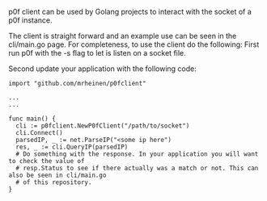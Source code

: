 p0f client can be used by Golang projects to interact with the socket of a p0f instance.

The client is straight forward and an example use can be seen in the cli/main.go page. 
For completeness, to use the client do the following:
First run p0f with the -s flag to let is listen on a socket file.

Second update your application with the following code:
```
import "github.com/mrheinen/p0fclient"

...
...

func main() {
  cli := p0fclient.NewP0fClient("/path/to/socket")
  cli.Connect()
  parsedIP, _ := net.ParseIP("<some ip here")
  res, _ := cli.QueryIP(parsedIP)
  # Do something with the response. In your application you will want to check the value of
  # resp.Status to see if there actually was a match or not. This can also be seen in cli/main.go
  # of this repository. 
}
```
